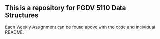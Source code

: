 ## This is a repository for PGDV 5110 Data Structures

Each Weekly Assignment can be found above with the code and individual README.
